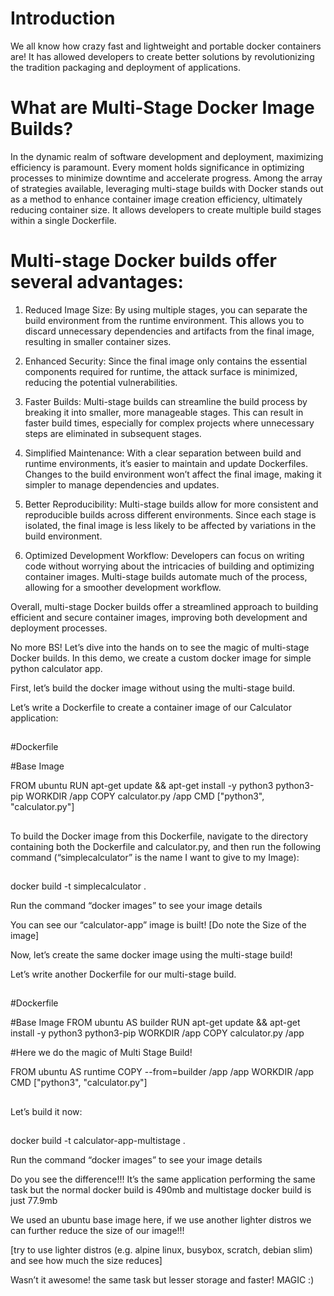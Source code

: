 # Introduction
We all know how crazy fast and lightweight and portable docker containers are! It has allowed developers to create better solutions by revolutionizing the tradition packaging and deployment of applications.

# What are Multi-Stage Docker Image Builds?
In the dynamic realm of software development and deployment, maximizing efficiency is paramount. Every moment holds significance in optimizing processes to minimize downtime and accelerate progress. Among the array of strategies available, leveraging multi-stage builds with Docker stands out as a method to enhance container image creation efficiency, ultimately reducing container size. It allows developers to create multiple build stages within a single Dockerfile.

# Multi-stage Docker builds offer several advantages:
1. Reduced Image Size: By using multiple stages, you can separate the build environment from the runtime environment. This allows you to discard unnecessary dependencies and artifacts from the final image, resulting in smaller container sizes.

2. Enhanced Security: Since the final image only contains the essential components required for runtime, the attack surface is minimized, reducing the potential vulnerabilities.

3. Faster Builds: Multi-stage builds can streamline the build process by breaking it into smaller, more manageable stages. This can result in faster build times, especially for complex projects where unnecessary steps are eliminated in subsequent stages.

4. Simplified Maintenance: With a clear separation between build and runtime environments, it’s easier to maintain and update Dockerfiles. Changes to the build environment won’t affect the final image, making it simpler to manage dependencies and updates.

5. Better Reproducibility: Multi-stage builds allow for more consistent and reproducible builds across different environments. Since each stage is isolated, the final image is less likely to be affected by variations in the build environment.

6. Optimized Development Workflow: Developers can focus on writing code without worrying about the intricacies of building and optimizing container images. Multi-stage builds automate much of the process, allowing for a smoother development workflow.

Overall, multi-stage Docker builds offer a streamlined approach to building efficient and secure container images, improving both development and deployment processes.

No more BS! Let’s dive into the hands on to see the magic of multi-stage Docker builds.
In this demo, we create a custom docker image for simple python calculator app.

First, let’s build the docker image without using the multi-stage build.

Let’s write a Dockerfile to create a container image of our Calculator application:

## 

#Dockerfile

#Base Image

FROM ubuntu 
RUN apt-get update && apt-get install -y python3 python3-pip
WORKDIR /app
COPY calculator.py /app
CMD ["python3", "calculator.py"]

## 

To build the Docker image from this Dockerfile, navigate to the directory containing both the Dockerfile and calculator.py, and then run the following command (“simplecalculator” is the name I want to give to my Image):

##
docker build -t simplecalculator .

Run the command “docker images” to see your image details


You can see our “calculator-app” image is built! [Do note the Size of the image]

Now, let’s create the same docker image using the multi-stage build!

Let’s write another Dockerfile for our multi-stage build.

##
#Dockerfile

#Base Image
FROM ubuntu AS builder
RUN apt-get update && apt-get install -y python3 python3-pip
WORKDIR /app
COPY calculator.py /app

#Here we do the magic of Multi Stage Build!

FROM ubuntu AS runtime 
COPY --from=builder /app /app
WORKDIR /app
CMD ["python3", "calculator.py"]
##

Let’s build it now:

##
docker build -t calculator-app-multistage .

Run the command “docker images” to see your image details


Do you see the difference!!! It’s the same application performing the same task but the normal docker build is 490mb and multistage docker build is just 77.9mb

We used an ubuntu base image here, if we use another lighter distros we can further reduce the size of our image!!!

[try to use lighter distros (e.g. alpine linux, busybox, scratch, debian slim) and see how much the size reduces]

Wasn’t it awesome! the same task but lesser storage and faster! MAGIC :)